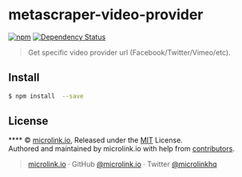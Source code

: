 # metascraper-video-provider

[![npm](https://img.shields.io/npm/v/.svg?style=flat-square)](https://www.npmjs.com/package/metascraper-video-provider)
[![Dependency Status](https://david-dm.org/microlinkhq/metascraper.svg?path=packages/&style=flat-square)](https://david-dm.org/microlinkhq/metascraper?path=packages/metascraper-video-provider)

> Get specific video provider url (Facebook/Twitter/Vimeo/etc).

## Install

```bash
$ npm install  --save
```

## License

**** © [microlink.io](https://microlink.io), Released under the [MIT](https://github.com/microlinkhq//blob/master/LICENSE.md) License.<br>
Authored and maintained by microlink.io with help from [contributors](https://github.com/microlinkhq//contributors).

> [microlink.io](https://microlink.io) · GitHub [@microlink.io](https://github.com/microlinkhq) · Twitter [@microlinkhq](https://twitter.com/microlinkhq)
